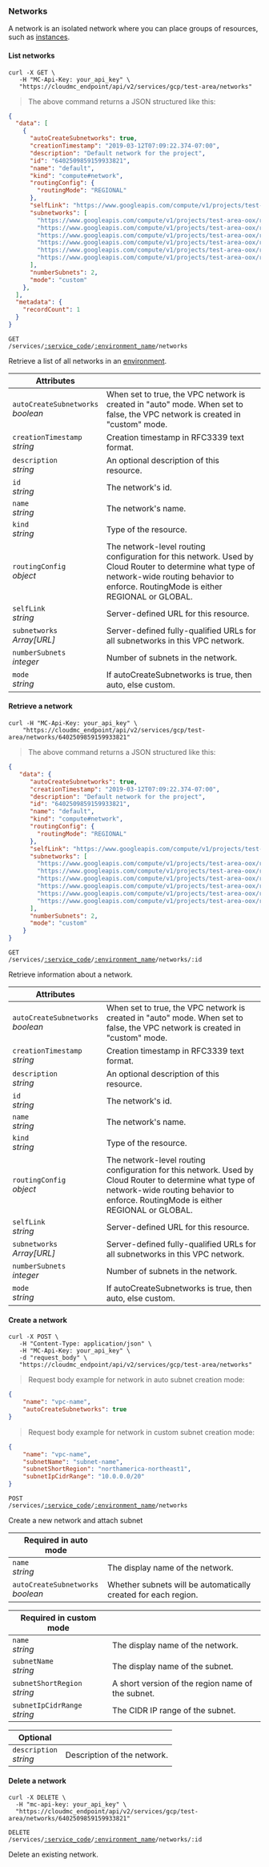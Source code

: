 ### Networks

A network is an isolated network where you can place groups of resources, such as [instances](#gcp-instances).

<!-------------------- LIST NETWORKS -------------------->

#### List networks

```shell
curl -X GET \
   -H "MC-Api-Key: your_api_key" \
   "https://cloudmc_endpoint/api/v2/services/gcp/test-area/networks"
```
> The above command returns a JSON structured like this:

```json
{
  "data": [
    {
      "autoCreateSubnetworks": true,
      "creationTimestamp": "2019-03-12T07:09:22.374-07:00",
      "description": "Default network for the project",
      "id": "6402509859159933821",
      "name": "default",
      "kind": "compute#network",
      "routingConfig": {
        "routingMode": "REGIONAL"
      },
      "selfLink": "https://www.googleapis.com/compute/v1/projects/test-area-oox/global/networks/default",
      "subnetworks": [
        "https://www.googleapis.com/compute/v1/projects/test-area-oox/regions/us-east1/subnetworks/default",
        "https://www.googleapis.com/compute/v1/projects/test-area-oox/regions/us-central1/subnetworks/default",
        "https://www.googleapis.com/compute/v1/projects/test-area-oox/regions/us-west2/subnetworks/default",
        "https://www.googleapis.com/compute/v1/projects/test-area-oox/regions/us-west1/subnetworks/default",
        "https://www.googleapis.com/compute/v1/projects/test-area-oox/regions/northamerica-northeast1/subnetworks/default",
        "https://www.googleapis.com/compute/v1/projects/test-area-oox/regions/us-east4/subnetworks/default"
      ],
      "numberSubnets": 2,
      "mode": "custom"
    },
  ],
  "metadata": {
    "recordCount": 1
  }
}
```

<code>GET /services/<a href="#administration-service-connections">:service_code</a>/<a href="#administration-environments">:environment_name</a>/networks</code>

Retrieve a list of all networks in an [environment](#administration-environments).

Attributes | &nbsp;
---------- | -----
`autoCreateSubnetworks`<br/>*boolean* | When set to true, the VPC network is created in "auto" mode. When set to false, the VPC network is created in "custom" mode.
`creationTimestamp`<br/>*string* | Creation timestamp in RFC3339 text format.
`description`<br/>*string* | An optional description of this resource.
`id`<br/>*string* | The network's id.
`name`<br/>*string* | The network's name.
`kind`<br/>*string* | Type of the resource.
`routingConfig`<br/>*object* | The network-level routing configuration for this network. Used by Cloud Router to determine what type of network-wide routing behavior to enforce. RoutingMode is either REGIONAL or GLOBAL.
`selfLink`<br/>*string* | Server-defined URL for this resource.
`subnetworks`<br/>*Array[URL]* | Server-defined fully-qualified URLs for all subnetworks in this VPC network.
`numberSubnets`<br/>*integer* | Number of subnets in the network.
`mode`<br/>*string* | If autoCreateSubnetworks is true, then auto, else custom.

<!-------------------- RETRIEVE A NETWORK -------------------->

#### Retrieve a network

```shell
curl -H "MC-Api-Key: your_api_key" \
    "https://cloudmc_endpoint/api/v2/services/gcp/test-area/networks/6402509859159933821"
```
> The above command returns a JSON structured like this:

```json
{
   "data": {
      "autoCreateSubnetworks": true,
      "creationTimestamp": "2019-03-12T07:09:22.374-07:00",
      "description": "Default network for the project",
      "id": "6402509859159933821",
      "name": "default",
      "kind": "compute#network",
      "routingConfig": {
        "routingMode": "REGIONAL"
      },
      "selfLink": "https://www.googleapis.com/compute/v1/projects/test-area-oox/global/networks/default",
      "subnetworks": [
        "https://www.googleapis.com/compute/v1/projects/test-area-oox/regions/us-east1/subnetworks/default",
        "https://www.googleapis.com/compute/v1/projects/test-area-oox/regions/us-central1/subnetworks/default",
        "https://www.googleapis.com/compute/v1/projects/test-area-oox/regions/us-west2/subnetworks/default",
        "https://www.googleapis.com/compute/v1/projects/test-area-oox/regions/us-west1/subnetworks/default",
        "https://www.googleapis.com/compute/v1/projects/test-area-oox/regions/northamerica-northeast1/subnetworks/default",
        "https://www.googleapis.com/compute/v1/projects/test-area-oox/regions/us-east4/subnetworks/default"
      ],
      "numberSubnets": 2,
      "mode": "custom"
    }
}
```

<code>GET /services/<a href="#administration-service-connections">:service_code</a>/<a href="#administration-environments">:environment_name</a>/networks/:id</code>

Retrieve information about a network.

Attributes | &nbsp;
---------- | -----
`autoCreateSubnetworks`<br/>*boolean* | When set to true, the VPC network is created in "auto" mode. When set to false, the VPC network is created in "custom" mode.
`creationTimestamp`<br/>*string* | Creation timestamp in RFC3339 text format.
`description`<br/>*string* | An optional description of this resource.
`id`<br/>*string* | The network's id.
`name`<br/>*string* | The network's name.
`kind`<br/>*string* | Type of the resource.
`routingConfig`<br/>*object* | The network-level routing configuration for this network. Used by Cloud Router to determine what type of network-wide routing behavior to enforce. RoutingMode is either REGIONAL or GLOBAL.
`selfLink`<br/>*string* | Server-defined URL for this resource.
`subnetworks`<br/>*Array[URL]* | Server-defined fully-qualified URLs for all subnetworks in this VPC network.
`numberSubnets`<br/>*integer* | Number of subnets in the network.
`mode`<br/>*string* | If autoCreateSubnetworks is true, then auto, else custom.

<!-------------------- CREATE A NETWORK -------------------->

#### Create a network

```shell
curl -X POST \
   -H "Content-Type: application/json" \
   -H "MC-Api-Key: your_api_key" \
   -d "request_body" \
   "https://cloudmc_endpoint/api/v2/services/gcp/test-area/networks"
```

> Request body example for network in auto subnet creation mode:

```json
{
	"name": "vpc-name",
	"autoCreateSubnetworks": true
}
```

> Request body example for network in custom subnet creation mode:

```json
{
	"name": "vpc-name",
	"subnetName": "subnet-name",
	"subnetShortRegion": "northamerica-northeast1",
	"subnetIpCidrRange": "10.0.0.0/20"
}
```

<code>POST /services/<a href="#administration-service-connections">:service_code</a>/<a href="#administration-environments">:environment_name</a>/networks</code>

Create a new network and attach subnet

Required in auto mode | &nbsp;
--------------------- | -----------
`name`<br/>*string* | The display name of the network.
`autoCreateSubnetworks`<br/>*boolean* | Whether subnets will be automatically created for each region.

Required in custom mode | &nbsp;
----------------------- | -----------
`name`<br/>*string* | The display name of the network.
`subnetName`<br/>*string* | The display name of the subnet.
`subnetShortRegion`<br/>*string* | A short version of the region name of the subnet.
`subnetIpCidrRange`<br/>*string* | The CIDR IP range of the subnet.

Optional | &nbsp;
------- | -----------
`description`<br/>*string* | Description of the network.

<!-------------------- DELETE A NETWORK -------------------->

#### Delete a network

```shell
curl -X DELETE \
  -H "mc-api-key: your_api_key" \
  "https://cloudmc_endpoint/api/v2/services/gcp/test-area/networks/6402509859159933821"
```

<code>DELETE /services/<a href="#administration-service-connections">:service_code</a>/<a href="#administration-environments">:environment_name</a>/networks/:id</code>

Delete an existing network.
